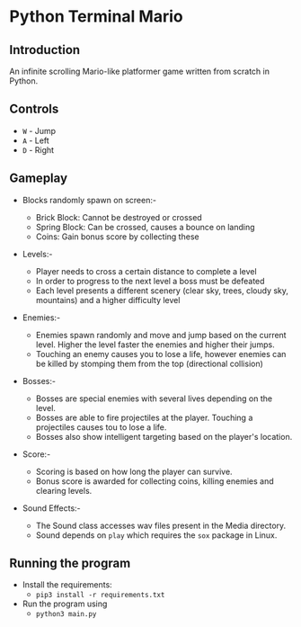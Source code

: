 # Python Terminal Mario

## Introduction

An infinite scrolling Mario-like platformer game written from scratch in Python. 

## Controls

- `W` - Jump
- `A` - Left
- `D` - Right

## Gameplay

- Blocks randomly spawn on screen:-
	- Brick Block: Cannot be destroyed or crossed
	- Spring Block: Can be crossed, causes a bounce on landing
	- Coins: Gain bonus score by collecting these

- Levels:-
	- Player needs to cross a certain distance to complete a level
	- In order to progress to the next level a boss must be defeated
	- Each level presents a different scenery (clear sky, trees, cloudy sky, mountains) and a higher difficulty level

- Enemies:-
	- Enemies spawn randomly and move and jump based on the current level. Higher the level faster the enemies and higher their jumps.
	- Touching an enemy causes you to lose a life, however enemies can be killed by stomping them from the top (directional collision)

- Bosses:-
	- Bosses are special enemies with several lives depending on the level.
	- Bosses are able to fire projectiles at the player. Touching a projectiles causes tou to lose a life.
	- Bosses also show intelligent targeting based on the player's location.

- Score:-
	- Scoring is based on how long the player can survive.
	- Bonus score is awarded for collecting coins, killing enemies and clearing levels.

- Sound Effects:-
	- The Sound class accesses wav files present in the Media directory.
	- Sound depends on `play` which requires the `sox` package in Linux.

## Running the program

- Install the requirements:
	- `pip3 install -r requirements.txt`
- Run the program using
	- `python3 main.py`
